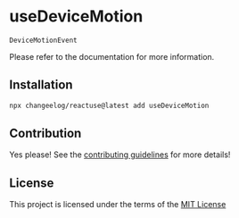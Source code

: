 # useDeviceMotion

`DeviceMotionEvent`

Please refer to the documentation for more information.

## Installation

```bash
npx changeelog/reactuse@latest add useDeviceMotion
```

## Contribution

Yes please! See the [contributing guidelines](/CONTRIBUTING.md) for more details!

## License

This project is licensed under the terms of the [MIT License](/LICENSE)
